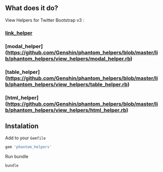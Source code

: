 What does it do?
----------------
View Helpers for Twitter Bootstrap v3 :
### [link_helper](https://github.com/Genshin/phantom_helpers/blob/master/lib/phantom_helpers/view_helpers/link_helper.rb)
### [modal_helper] (https://github.com/Genshin/phantom_helpers/blob/master/lib/phantom_helpers/view_helpers/modal_helper.rb)
### [table_helper] (https://github.com/Genshin/phantom_helpers/blob/master/lib/phantom_helpers/view_helpers/table_helper.rb)
### [html_helper] (https://github.com/Genshin/phantom_helpers/blob/master/lib/phantom_helpers/view_helpers/html_helper.rb)

Instalation
-----------
Add to your `Gemfile`
```ruby
gem 'phantom_helpers'
```
Run bundle
```shell
bundle
```
